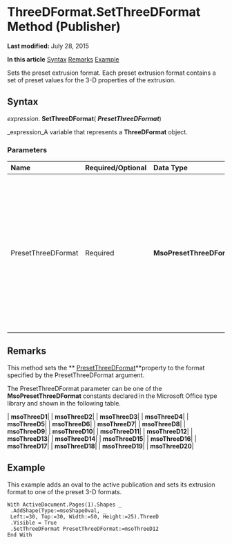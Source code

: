 
# ThreeDFormat.SetThreeDFormat Method (Publisher)

 **Last modified:** July 28, 2015

 **In this article**
 [Syntax](#sectionSection0)
 [Remarks](#sectionSection1)
 [Example](#sectionSection2)


Sets the preset extrusion format. Each preset extrusion format contains a set of preset values for the 3-D properties of the extrusion.


## Syntax
<a name="sectionSection0"> </a>

 _expression_. **SetThreeDFormat**( **_PresetThreeDFormat_**)

 _expression_A variable that represents a  **ThreeDFormat** object.


### Parameters



|**Name**|**Required/Optional**|**Data Type**|**Description**|
|:-----|:-----|:-----|:-----|
|PresetThreeDFormat|Required| **MsoPresetThreeDFormat**|Specifies a preset extrusion format that corresponds to one of the options (numbered from left to right, from top to bottom) displayed when you click the  **3-D** button on the **Drawing** toolbar.|

## Remarks
<a name="sectionSection1"> </a>

This method sets the  ** [PresetThreeDFormat](da0b2e3e-57e5-9c6f-6d08-3f60d38ba1f8.md)**property to the format specified by the PresetThreeDFormat argument.

The PresetThreeDFormat parameter can be one of the  **MsoPresetThreeDFormat** constants declared in the Microsoft Office type library and shown in the following table.



| **msoThreeD1**|
| **msoThreeD2**|
| **msoThreeD3**|
| **msoThreeD4**|
| **msoThreeD5**|
| **msoThreeD6**|
| **msoThreeD7**|
| **msoThreeD8**|
| **msoThreeD9**|
| **msoThreeD10**|
| **msoThreeD11**|
| **msoThreeD12**|
| **msoThreeD13**|
| **msoThreeD14**|
| **msoThreeD15**|
| **msoThreeD16**|
| **msoThreeD17**|
| **msoThreeD18**|
| **msoThreeD19**|
| **msoThreeD20**|

## Example
<a name="sectionSection2"> </a>

This example adds an oval to the active publication and sets its extrusion format to one of the preset 3-D formats.


```
With ActiveDocument.Pages(1).Shapes _ 
 .AddShape(Type:=msoShapeOval, _ 
 Left:=30, Top:=30, Width:=50, Height:=25).ThreeD 
 .Visible = True 
 .SetThreeDFormat PresetThreeDFormat:=msoThreeD12 
End With 

```

